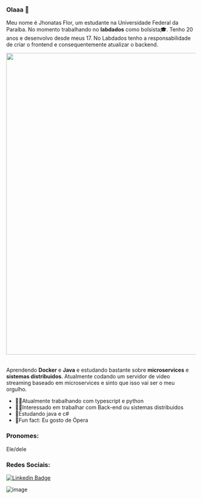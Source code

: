 ### Olaaa 👋

Meu nome é Jhonatas Flor, um estudante na Universidade Federal da Paraíba. No momento trabalhando no **labdados** como bolsista🎓. Tenho 20 anos e desenvolvo desde meus 17. No Labdados tenho a responsabilidade de criar o frontend e consequentemente atualizar o backend.
<br>

<center>
  <table>
    <tr>
        <img width="800px" src="https://github-readme-stats.vercel.app/api?username=FlorSousa&theme=default&show_icons=true" />
    </tr>   
  </table>
</center>


Aprendendo **Docker** e **Java** e estudando bastante sobre **microservices** e **sistemas distribuidos**. Atualmente codando um servidor de video streaming baseado em microservices e sinto que isso vai ser o meu orgulho.
<br>

- 👨‍🎓Atualmente trabalhando com typescript e python
- 👨‍💻Interessado em trabalhar com Back-end ou sistemas distribuidos
- 🦾Estudando java e c#
- 🤧Fun fact: Eu gosto de Ópera

### Pronomes: 
Ele/dele
<br>
### Redes Sociais:
[![Linkedin Badge](https://img.shields.io/badge/-JhonatasFlor-blue?style=flat-square&logo=Linkedin&logoColor=white&link=https://www.linkedin.com/in/jhonatas-flor-de-sousa/)](https://www.linkedin.com/in/jhonatas-flor-de-sousa/)

![image](https://images.unsplash.com/photo-1542831371-29b0f74f9713?ixid=MnwxMjA3fDB8MHxzZWFyY2h8MXx8Y29kZXxlbnwwfHwwfHw%3D&ixlib=rb-1.2.1&w=1000&q=80)
<!--
**FlorSousa/FlorSousa** is a ✨ _special_ ✨ repository because its `README.md` (this file) appears on your GitHub profile.

Here are some ideas to get you started:

- 🔭 I’m currently working on ...
- 🌱 I’m currently learning ...
- 👯 I’m looking to collaborate on ...
- 🤔 I’m looking for help with ...
- 💬 Ask me about ...
- 📫 How to reach me: ...
- 😄 Pronouns: ...
- ⚡ Fun fact: ...
-->

